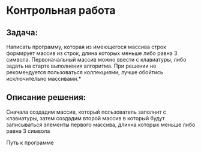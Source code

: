 # Контрольная работа

## Задача:

Написать программу, которая из имеющегося массива строк формирует массив из строк, длина которых меньше либо равна 3 символа. Первоначальный массив можно ввести с клавиатуры, либо задать на старте выполнения алгоритма. При решении не рекомендуется пользоваться коллекциями, лучше обойтись исключительно массивами.*

## Описание решения:
Сначала создадим массив, который пользователь заполнит с клавиатуры, затем создадим второй массив в который будут записываться элементы первого массива, длинна которых меньше либо равна 3 символа

Путь к программе